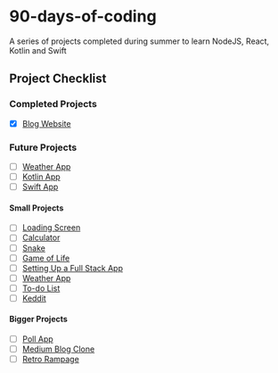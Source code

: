 # 90-days-of-coding
A series of projects completed during summer to learn NodeJS, React, Kotlin and Swift

## Project Checklist
### Completed Projects
 - [X] [Blog Website](https://cultofdionysus.co.uk)
### Future Projects
 - [ ] [Weather App]()
 - [ ] [Kotlin App]()
 - [ ] [Swift App]()

#### Small Projects
- [ ] [Loading Screen](https://www.freecodecamp.org/news/how-to-build-a-delightful-loading-screen-in-5-minutes-847991da509f)
- [ ] [Calculator](https://www.freecodecamp.org/news/how-to-build-an-html-calculator-app-from-scratch-using-javascript-4454b8714b98)
- [ ] [Snake](https://www.freecodecamp.org/news/think-like-a-programmer-how-to-build-snake-using-only-javascript-html-and-css-7b1479c3339e/)
- [ ] [Game of Life](https://www.freecodecamp.org/news/create-gameoflife-with-react-in-one-hour-8e686a410174)
- [ ] [Setting Up a Full Stack App](https://hackernoon.com/full-stack-web-application-using-react-node-js-express-and-webpack-97dbd5b9d708)
- [ ] [Weather App](https://webdesign.tutsplus.com/tutorials/build-a-simple-weather-app-with-vanilla-javascript--cms-33893)
- [ ] [To-do List](https://github.com/dwyl/javascript-todo-list-tutorial)
- [ ] [Keddit](https://medium.com/android-news/learn-kotlin-while-developing-an-android-app-introduction-567e21ff9664)
#### Bigger Projects
- [ ] [Poll App](https://teropa.info/blog/2015/09/10/full-stack-redux-tutorial.html)
- [ ] [Medium Blog Clone](https://kris101.medium.com/clone-medium-on-node-js-and-react-js-731cdfbb6878)
- [ ] [Retro Rampage](https://github.com/nicklockwood/RetroRampage)
